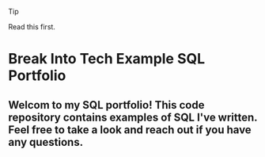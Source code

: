 > [!TIP]
> Read this first.


# Break Into Tech Example SQL Portfolio 

## Welcom to my SQL portfolio! This code repository contains examples of SQL I've written. Feel free to take a look and reach out if you have any questions.
